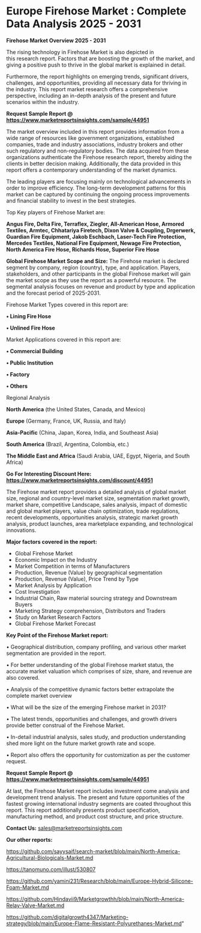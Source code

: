 # Europe Firehose Market : Complete Data Analysis 2025 - 2031

<Strong> Firehose Market Overview 2025 - 2031</strong>

The rising technology in Firehose Market is also depicted in this research report. Factors that are boosting the growth of the market, and giving a positive push to thrive in the global market is explained in detail.

Furthermore, the report highlights on emerging trends, significant drivers, challenges, and opportunities, providing all necessary data for thriving in the industry. This report market research offers a comprehensive perspective, including an in-depth analysis of the present and future scenarios within the industry.

<strong>Request Sample Report @ <a href=https://www.marketreportsinsights.com/sample/44951>https://www.marketreportsinsights.com/sample/44951</a></strong>

The market overview included in this report provides information from a wide range of resources like government organizations, established companies, trade and industry associations, industry brokers and other such regulatory and non-regulatory bodies. The data acquired from these organizations authenticate the Firehose research report, thereby aiding the clients in better decision making. Additionally, the data provided in this report offers a contemporary understanding of the market dynamics.

The leading players are focusing mainly on technological advancements in order to improve efficiency. The long-term development patterns for this market can be captured by continuing the ongoing process improvements and financial stability to invest in the best strategies.

Top Key players of Firehose Market are:

<strong>Angus Fire, Delta Fire, Terraflex, Ziegler, All-American Hose, Armored Textiles, Armtec, Chhatariya Firetech, Dixon Valve & Coupling, Drgerwerk, Guardian Fire Equipment, Jakob Eschbach, Laser-Tech Fire Protection, Mercedes Textiles, National Fire Equipment, Newage Fire Protection, North America Fire Hose, Richards Hose, Superior Fire Hose</strong>

<strong><b>Global Firehose Market Scope and Size:</b></strong>
The Firehose market is declared segment by company, region (country), type, and application. Players, stakeholders, and other participants in the global Firehose market will gain the market scope as they use the report as a powerful resource. The segmental analysis focuses on revenue and product by type and application and the forecast period of 2025-2031.

Firehose Market Types covered in this report are:

<strong>•  Lining Fire Hose

•  Unlined Fire Hose</strong>

Market Applications covered in this report are:

<strong>•  Commercial Building

•  Public Institution

•  Factory

•  Others</strong> 

Regional Analysis

<strong>North America</strong> (the United States, Canada, and Mexico)

<strong>Europe</strong> (Germany, France, UK, Russia, and Italy)

<strong>Asia-Pacific</strong> (China, Japan, Korea, India, and Southeast Asia)

<strong>South America</strong> (Brazil, Argentina, Colombia, etc.)

<strong>The Middle East and Africa</strong> (Saudi Arabia, UAE, Egypt, Nigeria, and South Africa)

<strong>Go For Interesting Discount Here: <a href=https://www.marketreportsinsights.com/discount/44951>https://www.marketreportsinsights.com/discount/44951</a></strong>

The Firehose market report provides a detailed analysis of global market size, regional and country-level market size, segmentation market growth, market share, competitive Landscape, sales analysis, impact of domestic and global market players, value chain optimization, trade regulations, recent developments, opportunities analysis, strategic market growth analysis, product launches, area marketplace expanding, and technological innovations.

<strong><b>Major factors covered in the report:</b></strong>
<ul>
  <li>Global Firehose Market </li>
  <li>Economic Impact on the Industry</li>
  <li>Market Competition in terms of Manufacturers</li>
  <li>Production, Revenue (Value) by geographical segmentation</li>
  <li>Production, Revenue (Value), Price Trend by Type</li>
  <li>Market Analysis by Application</li>
  <li>Cost Investigation</li>
  <li>Industrial Chain, Raw material sourcing strategy and Downstream Buyers</li>
  <li>Marketing Strategy comprehension, Distributors and Traders</li>
  <li>Study on Market Research Factors</li>
  <li>Global Firehose Market Forecast</li>
</ul>

<strong><b>Key Point of the Firehose Market report:</b></strong>

• Geographical distribution, company profiling, and various other market segmentation are provided in the report.

• For better understanding of the global Firehose market status, the accurate market valuation which comprises of size, share, and revenue are also covered.

• Analysis of the competitive dynamic factors better extrapolate the complete market overview

• What will be the size of the emerging Firehose market in 2031?

• The latest trends, opportunities and challenges, and growth drivers provide better construal of the Firehose Market.

• In-detail industrial analysis, sales study, and production understanding shed more light on the future market growth rate and scope.

• Report also offers the opportunity for customization as per the customer request.

<strong>Request Sample Report @ <a href=https://www.marketreportsinsights.com/sample/44951>https://www.marketreportsinsights.com/sample/44951</a></strong>

At last, the Firehose Market report includes investment come analysis and development trend analysis. The present and future opportunities of the fastest growing international industry segments are coated throughout this report. This report additionally presents product specification, manufacturing method, and product cost structure, and price structure.

<strong>Contact Us:</strong>
sales@marketreportsinsights.com

<strong>Our other reports:</strong>

<a href=https://github.com/sayysaif/search-market/blob/main/North-America-Agricultural-Biologicals-Market.md>https://github.com/sayysaif/search-market/blob/main/North-America-Agricultural-Biologicals-Market.md</a>

<a href=https://tanomuno.com/illust/530807>https://tanomuno.com/illust/530807</a>

<a href=https://github.com/yamini231/Research/blob/main/Europe-Hybrid-Silicone-Foam-Market.md>https://github.com/yamini231/Research/blob/main/Europe-Hybrid-Silicone-Foam-Market.md</a>

<a href=https://github.com/Hindavii9/Marketgrowthh/blob/main/North-America-Relay-Valve-Market.md>https://github.com/Hindavii9/Marketgrowthh/blob/main/North-America-Relay-Valve-Market.md</a>

<a href=https://github.com/digitalgrowth4347/Marketing-strategy/blob/main/Europe-Flame-Resistant-Polyurethanes-Market.md>https://github.com/digitalgrowth4347/Marketing-strategy/blob/main/Europe-Flame-Resistant-Polyurethanes-Market.md</a>"

